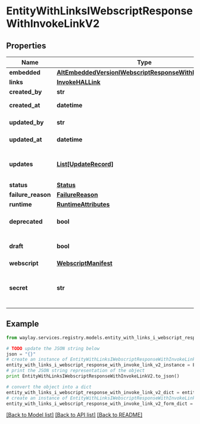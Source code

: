 # EntityWithLinksIWebscriptResponseWithInvokeLinkV2


## Properties

Name | Type | Description | Notes
------------ | ------------- | ------------- | -------------
**embedded** | [**AltEmbeddedVersionIWebscriptResponseWithInvokeLinkV2**](AltEmbeddedVersionIWebscriptResponseWithInvokeLinkV2.md) |  | [optional] 
**links** | [**InvokeHALLink**](InvokeHALLink.md) |  | [optional] 
**created_by** | **str** | The user that created this entity. | 
**created_at** | **datetime** | The timestamp at which this entity was created. | 
**updated_by** | **str** | The user that last updated this entity. | 
**updated_at** | **datetime** | The timestamp at which this entity was last updated. | 
**updates** | [**List[UpdateRecord]**](UpdateRecord.md) | The audit logs corresponding to the latest modifying operations on this entity. Omitted in listing operations. | [optional] 
**status** | [**Status**](Status.md) |  | 
**failure_reason** | [**FailureReason**](FailureReason.md) |  | [optional] 
**runtime** | [**RuntimeAttributes**](RuntimeAttributes.md) |  | 
**deprecated** | **bool** | If &lt;code&gt;true&lt;/code&gt; this function is deprecated and removed from regular listings. | 
**draft** | **bool** | If &lt;code&gt;true&lt;/code&gt; this function is a draft function and it&#39;s assets are still mutable. | 
**webscript** | [**WebscriptManifest**](WebscriptManifest.md) |  | 
**secret** | **str** | The secret for this webscript deployment. This is &lt;code&gt;null&lt;/code&gt; when &lt;code&gt;allowHmac&#x3D;false&lt;/code&gt; in the webscript specificaton. | [optional] 

## Example

```python
from waylay.services.registry.models.entity_with_links_i_webscript_response_with_invoke_link_v2 import EntityWithLinksIWebscriptResponseWithInvokeLinkV2

# TODO update the JSON string below
json = "{}"
# create an instance of EntityWithLinksIWebscriptResponseWithInvokeLinkV2 from a JSON string
entity_with_links_i_webscript_response_with_invoke_link_v2_instance = EntityWithLinksIWebscriptResponseWithInvokeLinkV2.from_json(json)
# print the JSON string representation of the object
print EntityWithLinksIWebscriptResponseWithInvokeLinkV2.to_json()

# convert the object into a dict
entity_with_links_i_webscript_response_with_invoke_link_v2_dict = entity_with_links_i_webscript_response_with_invoke_link_v2_instance.to_dict()
# create an instance of EntityWithLinksIWebscriptResponseWithInvokeLinkV2 from a dict
entity_with_links_i_webscript_response_with_invoke_link_v2_form_dict = entity_with_links_i_webscript_response_with_invoke_link_v2.from_dict(entity_with_links_i_webscript_response_with_invoke_link_v2_dict)
```
[[Back to Model list]](../README.md#documentation-for-models) [[Back to API list]](../README.md#documentation-for-api-endpoints) [[Back to README]](../README.md)


